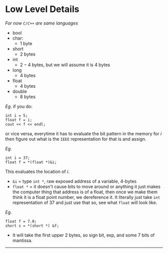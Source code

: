 # Low Level Details
*For now `C/C++` are same languages*
- bool
- char:
	- $1$ byte
- short
	- $2$ bytes
- int
	- $2-4$ bytes, but we will assume it is $4$ bytes
- long
	- $4$ bytes
- float
	- $4$ bytes
- double
	- $8$ bytes

*Eg*. if you do:
```
int i = 5;
float f = i;
cout << f << endl;
```
or vice versa, everytime it has to evaluate the bit pattern in the memory for $i$ then figure out what is the `IEEE` representation for that is and assign.

*Eg*.
```
int i = 37;
float f = *(float *)&i;
```
This evaluates the location of $i$.
- `&i` = type `int *`, raw exposed address of a variable, $4$-bytes
- `float *` = it doesn't cause bits to move around or anything it just makes the computer thing that address is of a float, then once we make them think it is a float point number, we dereference it.
It literally just take `int` representation of $37$ and just use that so, see what `float` will look like.

*Eg*.
```
float f = 7.0;
short s = *(short *) &f;
```

- It will take the first upper $2$ bytes, so sign bit, exp, and some $7$ bits of mantissa.
***
